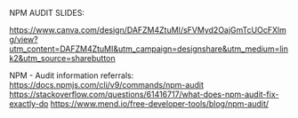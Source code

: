 NPM AUDIT SLIDES:

https://www.canva.com/design/DAFZM4ZtuMI/sFVMyd2OajGmTcUOcFXlmg/view?utm_content=DAFZM4ZtuMI&utm_campaign=designshare&utm_medium=link2&utm_source=sharebutton


NPM - Audit information referrals:
https://docs.npmjs.com/cli/v9/commands/npm-audit
https://stackoverflow.com/questions/61416717/what-does-npm-audit-fix-exactly-do
https://www.mend.io/free-developer-tools/blog/npm-audit/